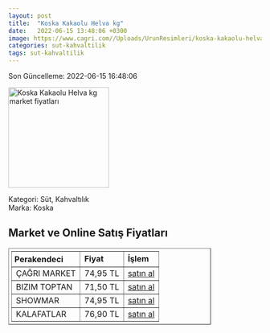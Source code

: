 ```yaml
---
layout: post
title:  "Koska Kakaolu Helva kg"
date:   2022-06-15 13:48:06 +0300
image: https://www.cagri.com//Uploads/UrunResimleri/koska-kakaolu-helva-kg-620d5c.jpg
categories: sut-kahvaltilik
tags: sut-kahvaltilik
---
```


Son Güncelleme: 2022-06-15 16:48:06

<img src="https://www.cagri.com//Uploads/UrunResimleri/koska-kakaolu-helva-kg-620d5c.jpg" width="200" alt="Koska Kakaolu Helva kg market fiyatları" />

Kategori: Süt, Kahvaltılık
<br />
Marka: Koska

<h2>Market ve Online Satış Fiyatları</h2>

<table border="1" style="padding: 5px;width:80%;">
  <tr>
    <td style="padding: 5px;"><strong>Perakendeci</strong></td>
    <td><strong>Fiyat</strong></td>
    <td><strong>İşlem</strong></td>
  </tr>
  <tr>
              <td title="Çağrı Market">ÇAĞRI MARKET</td>
              <td>74,95 TL</td>
              <td><a title="Çağrı Market" target="_blank" href="https://www.cagri.com/koska-kakaolu-helva-kg">satın al</a></td>
            </tr><tr>
              <td title="Bizim Toptan">BIZIM TOPTAN</td>
              <td>71,50 TL</td>
              <td><a title="Bizim Toptan" target="_blank" href="https://www.bizimtoptan.com.tr/koska-helva-kakaolu-1-kg">satın al</a></td>
            </tr><tr>
              <td title="Showmar">SHOWMAR</td>
              <td>74,95 TL</td>
              <td><a title="Showmar" target="_blank" href="https://www.showmar.com.tr/urun/koska-helva-kakaolu-kg">satın al</a></td>
            </tr><tr>
              <td title="Kalafatlar">KALAFATLAR</td>
              <td>76,90 TL</td>
              <td><a title="Kalafatlar" target="_blank" href="https://www.kalafatlar.com/urun/koska-kakaolu-helva-1-kg">satın al</a></td>
            </tr>
</table>
